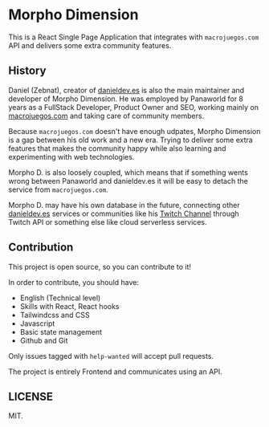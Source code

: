 # Morpho Dimension

This is a React Single Page Application that integrates with `macrojuegos.com` API and delivers some extra community features.

## History

Daniel (Zebnat), creator of [danieldev.es](https://danieldev.es/en/) is also the main maintainer and developer of Morpho Dimension. He was employed by Panaworld for 8 years as a FullStack Developer, Product Owner and SEO, working mainly on [macrojuegos.com](https://www.macrojuegos.com/) and taking care of community members.

Because `macrojuegos.com` doesn't have enough udpates, Morpho Dimension is a gap between his old work and a new era. Trying to deliver some extra features that makes the community happy while also learning and experimenting with web technologies.

Morpho D. is also loosely coupled, which means that if something wents wrong between Panaworld and danieldev.es it will be easy to detach the service from `macrojuegos.com`.

Morpho D. may have his own database in the future, connecting other [danieldev.es](https://danieldev.es/en/) services or communities like his [Twitch Channel](https://twitch.com/zebnat) through Twitch API or something else like cloud serverless services.

## Contribution

This project is open source, so you can contribute to it!

In order to contribute, you should have:

- English (Technical level)
- Skills with React, React hooks
- Tailwindcss and CSS
- Javascript
- Basic state management
- Github and Git

Only issues tagged with `help-wanted` will accept pull requests.

The project is entirely Frontend and communicates using an API.

## LICENSE

MIT.